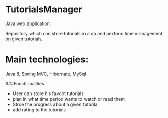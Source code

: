 # TutorialsManager
Java web application. 

Repository which can store tutorials in a db and perform time management on given tutorials.

# Main technologies: 
 Java 8, Spring MVC, Hibernate, MySql 
 
###Functionalities
* User can store his favorit tutorials
* plan in what time period wants to watch or read them
* Stroe the progress about a given tutorila
* add rating to the tutorials
